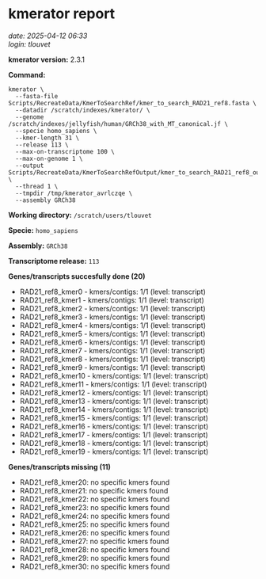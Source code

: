 # kmerator report
*date: 2025-04-12 06:33*  
*login: tlouvet*

**kmerator version:** 2.3.1

**Command:**

```
kmerator \
  --fasta-file Scripts/RecreateData/KmerToSearchRef/kmer_to_search_RAD21_ref8.fasta \
  --datadir /scratch/indexes/kmerator/ \
  --genome /scratch/indexes/jellyfish/human/GRCh38_with_MT_canonical.jf \
  --specie homo_sapiens \
  --kmer-length 31 \
  --release 113 \
  --max-on-transcriptome 100 \
  --max-on-genome 1 \
  --output Scripts/RecreateData/KmerToSearchRefOutput/kmer_to_search_RAD21_ref8_output \
  --thread 1 \
  --tmpdir /tmp/kmerator_avrlczqe \
  --assembly GRCh38
```

**Working directory:** `/scratch/users/tlouvet`

**Specie:** `homo_sapiens`

**Assembly:** `GRCh38`

**Transcriptome release:** `113`

**Genes/transcripts succesfully done (20)**

- RAD21_ref8_kmer0 - kmers/contigs: 1/1 (level: transcript)
- RAD21_ref8_kmer1 - kmers/contigs: 1/1 (level: transcript)
- RAD21_ref8_kmer2 - kmers/contigs: 1/1 (level: transcript)
- RAD21_ref8_kmer3 - kmers/contigs: 1/1 (level: transcript)
- RAD21_ref8_kmer4 - kmers/contigs: 1/1 (level: transcript)
- RAD21_ref8_kmer5 - kmers/contigs: 1/1 (level: transcript)
- RAD21_ref8_kmer6 - kmers/contigs: 1/1 (level: transcript)
- RAD21_ref8_kmer7 - kmers/contigs: 1/1 (level: transcript)
- RAD21_ref8_kmer8 - kmers/contigs: 1/1 (level: transcript)
- RAD21_ref8_kmer9 - kmers/contigs: 1/1 (level: transcript)
- RAD21_ref8_kmer10 - kmers/contigs: 1/1 (level: transcript)
- RAD21_ref8_kmer11 - kmers/contigs: 1/1 (level: transcript)
- RAD21_ref8_kmer12 - kmers/contigs: 1/1 (level: transcript)
- RAD21_ref8_kmer13 - kmers/contigs: 1/1 (level: transcript)
- RAD21_ref8_kmer14 - kmers/contigs: 1/1 (level: transcript)
- RAD21_ref8_kmer15 - kmers/contigs: 1/1 (level: transcript)
- RAD21_ref8_kmer16 - kmers/contigs: 1/1 (level: transcript)
- RAD21_ref8_kmer17 - kmers/contigs: 1/1 (level: transcript)
- RAD21_ref8_kmer18 - kmers/contigs: 1/1 (level: transcript)
- RAD21_ref8_kmer19 - kmers/contigs: 1/1 (level: transcript)


**Genes/transcripts missing (11)**

- RAD21_ref8_kmer20: no specific kmers found
- RAD21_ref8_kmer21: no specific kmers found
- RAD21_ref8_kmer22: no specific kmers found
- RAD21_ref8_kmer23: no specific kmers found
- RAD21_ref8_kmer24: no specific kmers found
- RAD21_ref8_kmer25: no specific kmers found
- RAD21_ref8_kmer26: no specific kmers found
- RAD21_ref8_kmer27: no specific kmers found
- RAD21_ref8_kmer28: no specific kmers found
- RAD21_ref8_kmer29: no specific kmers found
- RAD21_ref8_kmer30: no specific kmers found
